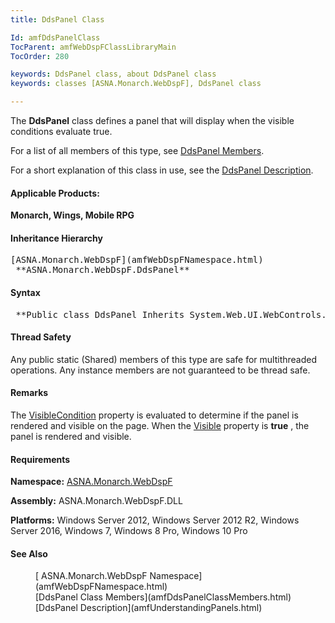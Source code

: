 ```yaml
---
title: DdsPanel Class

Id: amfDdsPanelClass
TocParent: amfWebDspFClassLibraryMain
TocOrder: 280

keywords: DdsPanel class, about DdsPanel class
keywords: classes [ASNA.Monarch.WebDspF], DdsPanel class

---
```


The **DdsPanel** class defines a panel that will display when the visible conditions evaluate true.

For a list of all members of this type, see [DdsPanel Members](amfDdsPanelClassMembers.html).

For a short explanation of this class in use, see the [DdsPanel Description](amfUnderstandingPanels.html).

#### Applicable Products:
**Monarch, Wings, Mobile RPG** 
<!--mine -->

#### Inheritance Hierarchy
<pre>[ASNA.Monarch.WebDspF](amfWebDspFNamespace.html)
 **ASNA.Monarch.WebDspF.DdsPanel** </pre>

#### Syntax
<pre class="prettyprint"> **Public class DdsPanel Inherits System.Web.UI.WebControls.Panel** </pre>

#### Thread Safety
Any public static (Shared) members of this type are safe for multithreaded operations. Any instance members are not guaranteed to be thread safe.

#### Remarks
The [VisibleCondition](amfDdsPanelClassVisibleConditionProperty.html) property is evaluated to determine if the panel is rendered and visible on the page. When the [ Visible](amfDdsPanelClassVisibleProperty.html) property is **true** , the panel is rendered and visible.
<!-- -->

#### Requirements
**Namespace:** [ASNA.Monarch.WebDspF](amfWebDspFNamespace.html)

**Assembly:** ASNA.Monarch.WebDspF.DLL

**Platforms:** Windows Server 2012, Windows Server 2012 R2, Windows Server 2016, Windows 7, Windows 8 Pro, Windows 10 Pro

#### See Also
<dl>
        <dd>[
        ASNA.Monarch.WebDspF Namespace](amfWebDspFNamespace.html)</dd>
        <dd>[DdsPanel
        Class Members](amfDdsPanelClassMembers.html)<br />[DdsPanel Description](amfUnderstandingPanels.html)</dd>
</dl>

